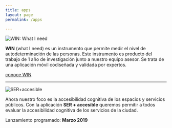 ```yaml
---
title: apps
layout: page
permalink: /apps

---
```


<div class='logo'>
	<img src='{{ site.baseurl }}/assets/img/logo-win.svg' title='WIN: What I need' >
</div>

<strong>WIN</strong> (what I need) es un instrumento que permite medir el nivel de autodeterminación de las personas. Este instrumento es producto del trabajo de 1 año de investigación junto a nuestro equipo asesor. Se trata de una aplicación móvil codiseñada y validada por expertos.  
<div class="button">
	<a href='http://apoyos.win' title='What I need'>conoce WIN</a>
</div>

<hr class='divider'>

<div class='logo'>
	<img src='{{ site.baseurl }}/assets/img/logo-ser.svg' title='SER+accesible'>
</div>

Ahora nuestro foco es la accesibilidad cognitiva de los espacios y servicios públicos. Con la aplicación <strong>SER + accesible</strong> queremos permitir a todos evaluar la accesibilidad cognitiva de los servicios de la ciudad.

Lanzamiento programado: <strong>Marzo 2019</strong>
